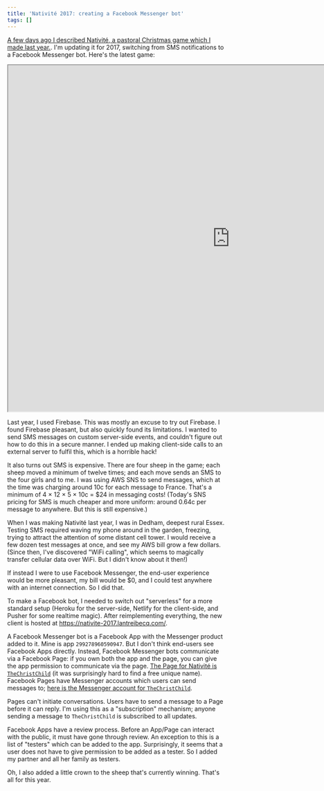 ```yaml
---
title: 'Nativité 2017: creating a Facebook Messenger bot'
tags: []
---
```


[A few days ago I described Nativité, a pastoral Christmas game which I made last year.](/2017/11/26/nativite-a-pastoral-christmas-game/).
I'm updating it for 2017,
switching from SMS notifications to a Facebook Messenger bot.
Here's the latest game:

<iframe width="1024" height="800" src="https://nativite-2017.lantreibecq.com/"></iframe>


Last year, I used Firebase.
This was mostly an excuse to try out Firebase.
I found Firebase pleasant, but also quickly found its limitations.
I wanted to send SMS messages on custom server-side events,
and couldn't figure out how to do this in a secure manner.
I ended up making client-side calls to an external server to fulfil this,
which is a horrible hack!

It also turns out SMS is expensive.
There are four sheep in the game;
each sheep moved a minimum of twelve times;
and each move sends an SMS to the four girls and to me.
I was using AWS SNS to send messages,
which at the time was charging around 10c for each message to France.
That's a minimum of 4 &times; 12 &times; 5 &times; 10c = $24 in messaging costs!
(Today's SNS pricing for SMS is much cheaper and more uniform:
around 0.64c per message to anywhere.
But this is still expensive.)

When I was making Nativité last year,
I was in Dedham, deepest rural Essex.
Testing SMS required waving my phone around in the garden,
freezing,
trying to attract the attention of some distant cell tower.
I would receive a few dozen test messages at once,
and see my AWS bill grow a few dollars.
(Since then, I've discovered "WiFi calling",
which seems to magically transfer cellular data over WiFi.
But I didn't know about it then!)

If instead I were to use Facebook Messenger,
the end-user experience would be more pleasant,
my bill would be $0,
and I could test anywhere with an internet connection.
So I did that.

To make a Facebook bot,
I needed to switch out "serverless" for a more standard setup
(Heroku for the server-side,
Netlify for the client-side,
and Pusher for some realtime magic).
After reimplementing everything,
the new client is hosted at <https://nativite-2017.lantreibecq.com/>.

A Facebook Messenger bot is a Facebook App
with the Messenger product added to it.
Mine is app `299278960590947`.
But I don't think end-users see Facebook Apps directly.
Instead, Facebook Messenger bots communicate via a Facebook Page:
if you own both the app and the page,
you can give the app permission to communicate via the page.
[The Page for Nativité is `TheChristChild`](https://www.facebook.com/TheChristChild/)
(it was surprisingly hard to find a free unique name).
Facebook Pages have Messenger accounts which users can send messages to;
[here is the Messenger account for `TheChristChild`](https://www.messenger.com/t/TheChristChild).

Pages can't initiate conversations.
Users have to send a message to a Page before it can reply.
I'm using this as a "subscription" mechanism;
anyone sending a message to `TheChristChild` is subscribed to all updates.

Facebook Apps have a review process.
Before an App/Page can interact with the public,
it must have gone through review.
An exception to this is a list of "testers" which can be added to the app.
Surprisingly, it seems that a user does not have to give permission to be added as a tester.
So I added my partner and all her family as testers.

Oh, I also added a little crown to the sheep that's currently winning.
That's all for this year.
